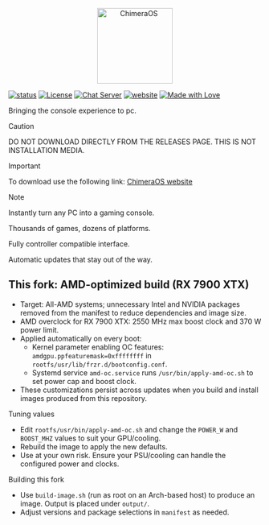 <!--Author: D.A.Pelasgus-->
<p align="center"><img src="assets/logo.svg" alt="ChimeraOS" style="width: 150px;" /></p>

[![status](https://img.shields.io/badge/status-stable-%23961937.svg?style=for-the-badge)](https://github.com/chimeraos/install-media/releases/latest)
[![License](https://img.shields.io/badge/License-MIT-%23961937.svg?style=for-the-badge)](https://github.com/ChimeraOS/chimeraos/blob/master/LICENSE)
[![Chat Server](https://img.shields.io/badge/chat-discord-%23961937.svg?style=for-the-badge)](https://discord.gg/fKsUbrt)
[![website](https://img.shields.io/badge/website-chimeraos.org-%23961937.svg?style=for-the-badge)](https://chimeraos.org)
[![Made with Love](https://img.shields.io/badge/made_with-❤-%23961937.svg?style=for-the-badge)](https://chimeraos.org)

Bringing the console experience to pc.

> [!CAUTION]
> DO NOT DOWNLOAD DIRECTLY FROM THE RELEASES PAGE.
> THIS IS NOT INSTALLATION MEDIA.

> [!IMPORTANT]
> To download use the following link:
> [ChimeraOS website](https://chimeraos.org)

> [!NOTE]
> Instantly turn any PC into a gaming console.
> 
> Thousands of games, dozens of platforms.
> 
> Fully controller compatible interface.
> 
> Automatic updates that stay out of the way.

## This fork: AMD-optimized build (RX 7900 XTX)

- Target: All-AMD systems; unnecessary Intel and NVIDIA packages removed from the manifest to reduce dependencies and image size.
- AMD overclock for RX 7900 XTX: 2550 MHz max boost clock and 370 W power limit.
- Applied automatically on every boot:
  - Kernel parameter enabling OC features: `amdgpu.ppfeaturemask=0xffffffff` in `rootfs/usr/lib/frzr.d/bootconfig.conf`.
  - Systemd service `amd-oc.service` runs `/usr/bin/apply-amd-oc.sh` to set power cap and boost clock.
- These customizations persist across updates when you build and install images produced from this repository.

Tuning values
- Edit `rootfs/usr/bin/apply-amd-oc.sh` and change the `POWER_W` and `BOOST_MHZ` values to suit your GPU/cooling.
- Rebuild the image to apply the new defaults.
- Use at your own risk. Ensure your PSU/cooling can handle the configured power and clocks.

Building this fork
- Use `build-image.sh` (run as root on an Arch-based host) to produce an image. Output is placed under `output/`.
- Adjust versions and package selections in `manifest` as needed.
